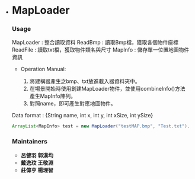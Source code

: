 - # MapLoader

  ### **Usage**

  MapLoader : 整合讀取資料
  ReadBmp : 讀取Bmp檔，獲取各個物件座標
  ReadFile : 讀取txt檔，獲取物件類名與尺寸
  MapInfo : 儲存單一位置地圖物件資訊

  - Operation Manual:

    1. 將建構器產生之bmp、txt放進載入器資料夾中。
    2. 在場景開始時使用創建MapLoader物件，並使用combineInfo()方法產生MapInfo陣列。
    3. 對照name，即可產生對應地圖物件。

  Data format : {String name, int x, int y, int xSize, int ySize}
   ```java
   ArrayList<MapInfo> test = new MapLoader("testMAP.bmp", "Test.txt").combineInfo();
   ```

  


  ### **Maintainers**

  -    **呂健羽 郭漢均**
  -    **戴逸玟 王敬淵**
  -    **莊偉亨 楊理智**